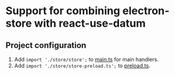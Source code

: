 # Support for combining electron-store with react-use-datum

## Project configuration

1. Add ```import './store/store';``` to [main.ts](../main.ts) for main handlers.
2. Add ```import './store/store-preload.ts';``` to [preload.ts](../preload.ts).
